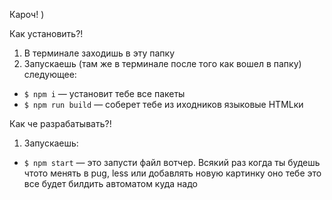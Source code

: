 Кароч! )

Как установить?!
1. В терминале заходишь в эту папку
2. Запускаешь (там же в терминале после того как вошел в папку) следующее:
- `$ npm i` — установит тебе все пакеты
- `$ npm run build` — соберет тебе из иходников языковые HTMLки

Как че разрабатывать?!
1. Запускаешь:
- `$ npm start` — это запусти файл вотчер. Всякий раз когда ты будешь чтото менять в pug, less или добавлять новую картинку оно тебе это все будет билдить автоматом куда надо

